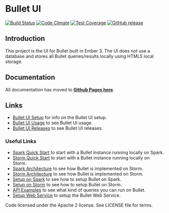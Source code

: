 # Bullet UI

[![Build Status](https://travis-ci.org/bullet-db/bullet-ui.svg?branch=master)](https://travis-ci.org/bullet-db/bullet-ui) [![Code Climate](https://codeclimate.com/github/bullet-db/bullet-ui/badges/gpa.svg)](https://codeclimate.com/github/bullet-db/bullet-ui) [![Test Coverage](https://codeclimate.com/github/bullet-db/bullet-ui/badges/coverage.svg)](https://codeclimate.com/github/bullet-db/bullet-ui/coverage) [![GitHub release](https://img.shields.io/github/release/bullet-db/bullet-ui.svg)](https://github.com/bullet-db/bullet-ui/releases/latest)

## Introduction

This project is the UI for Bullet built in Ember 3. The UI does not use a database and stores all Bullet queries/results locally using HTML5 local storage.

## Documentation

All documentation has moved to **[Github Pages here](https://bullet-db.github.io/)**.

## Links

* [Bullet UI Setup](https://bullet-db.github.io/ui/setup/) for info on the Bullet UI setup.
* [Bullet UI Usage](https://bullet-db.github.io/ui/usage/) to see Bullet UI usage.
* [Bullet UI Releases](https://bullet-db.github.io/releases/#bullet-ui) to see Bullet UI releases.

### Useful Links

* [Spark Quick Start](https://bullet-db.github.io/quick-start/spark) to start with a Bullet instance running locally on Spark.
* [Storm Quick Start](https://bullet-db.github.io/quick-start/storm) to start with a Bullet instance running locally on Storm.
* [Spark Architecture](https://bullet-db.github.io/backend/spark-architecture/) to see how Bullet is implemented on Storm.
* [Storm Architecture](https://bullet-db.github.io/backend/storm-architecture/) to see how Bullet is implemented on Storm.
* [Setup on Spark](https://bullet-db.github.io/backend/spark-setup/) to see how to setup Bullet on Spark.
* [Setup on Storm](https://bullet-db.github.io/backend/storm-setup/) to see how to setup Bullet on Storm.
* [API Examples](https://bullet-db.github.io/ws/examples/) to see what kind of queries you can run on Bullet.
* [Setup Web Service](https://bullet-db.github.io/ws/setup/) to setup the Bullet Web Service.

Code licensed under the Apache 2 license. See LICENSE file for terms.
